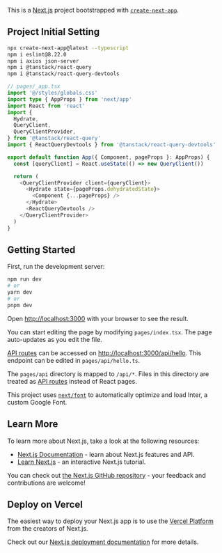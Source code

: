 This is a [Next.js](https://nextjs.org/) project bootstrapped with [`create-next-app`](https://github.com/vercel/next.js/tree/canary/packages/create-next-app).

## Project Initial Setting
```bash
npx create-next-app@latest --typescript
npm i eslint@8.22.0
npm i axios json-server
npm i @tanstack/react-query
npm i @tanstack/react-query-devtools
```

```typescript
// pages/_app.tsx
import '@/styles/globals.css'
import type { AppProps } from 'next/app'
import React from 'react'
import {
  Hydrate,
  QueryClient,
  QueryClientProvider,
} from '@tanstack/react-query'
import { ReactQueryDevtools } from '@tanstack/react-query-devtools'

export default function App({ Component, pageProps }: AppProps) {
  const [queryClient] = React.useState(() => new QueryClient())

  return (
    <QueryClientProvider client={queryClient}>
      <Hydrate state={pageProps.dehydratedState}>
        <Component {...pageProps} />
      </Hydrate>
      <ReactQueryDevtools />
    </QueryClientProvider>
  )
}

```

## Getting Started

First, run the development server:

```bash
npm run dev
# or
yarn dev
# or
pnpm dev
```

Open [http://localhost:3000](http://localhost:3000) with your browser to see the result.

You can start editing the page by modifying `pages/index.tsx`. The page auto-updates as you edit the file.

[API routes](https://nextjs.org/docs/api-routes/introduction) can be accessed on [http://localhost:3000/api/hello](http://localhost:3000/api/hello). This endpoint can be edited in `pages/api/hello.ts`.

The `pages/api` directory is mapped to `/api/*`. Files in this directory are treated as [API routes](https://nextjs.org/docs/api-routes/introduction) instead of React pages.

This project uses [`next/font`](https://nextjs.org/docs/basic-features/font-optimization) to automatically optimize and load Inter, a custom Google Font.

## Learn More

To learn more about Next.js, take a look at the following resources:

- [Next.js Documentation](https://nextjs.org/docs) - learn about Next.js features and API.
- [Learn Next.js](https://nextjs.org/learn) - an interactive Next.js tutorial.

You can check out [the Next.js GitHub repository](https://github.com/vercel/next.js/) - your feedback and contributions are welcome!

## Deploy on Vercel

The easiest way to deploy your Next.js app is to use the [Vercel Platform](https://vercel.com/new?utm_medium=default-template&filter=next.js&utm_source=create-next-app&utm_campaign=create-next-app-readme) from the creators of Next.js.

Check out our [Next.js deployment documentation](https://nextjs.org/docs/deployment) for more details.
